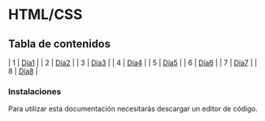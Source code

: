 # HTML/CSS


## Tabla de contenidos
| 1 | [Día1](Dia1) |
| 2 | [Día2](DIa2) |
| 3 | [Día3](Dia3) |
| 4 | [Día4](Dia4) |
| 5 | [Día5](Dia5) |
| 6 | [Día6](Dia6) |
| 7 | [Día7](Dia7) |
| 8 | [Día8](Dia8) |


### Instalaciones 
Para utilizar esta documentación necesitarás descargar un editor de código.



